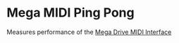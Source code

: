 # Mega MIDI Ping Pong
Measures performance of the [Mega Drive MIDI Interface](https://github.com/rhargreaves/mega-drive-midi-interface)
